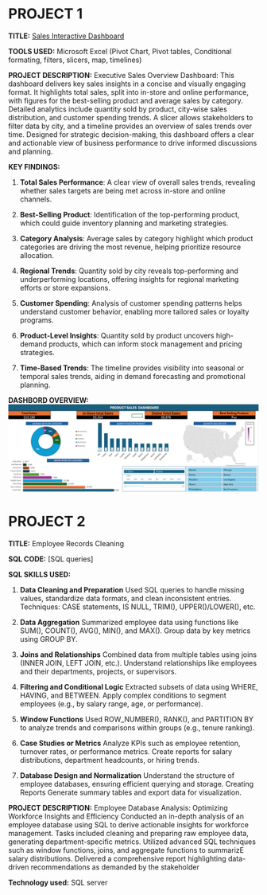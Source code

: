 # PROJECT 1
**TITLE:** [Sales Interactive Dashboard](https://github.com/Illumineofficial/Illumineofficial.github.io/blob/main/Sales%20Accts%20Real.xlsx)

**TOOLS USED:** Microsoft Excel (Pivot Chart, Pivot tables, Conditional formating, filters, slicers, map, timelines)

**PROJECT DESCRIPTION:** Executive Sales Overview Dashboard: This dashboard delivers key sales insights in a concise and visually engaging format. It highlights total sales, split into in-store and online performance, with figures for the best-selling product and average sales by category. Detailed analytics include quantity sold by product, city-wise sales distribution, and customer spending trends. A slicer allows stakeholders to filter data by city, and a timeline provides an overview of sales trends over time. Designed for strategic decision-making, this dashboard offers a clear and actionable view of business performance to drive informed discussions and planning.

**KEY FINDINGS:** 
1. **Total Sales Performance**: A clear view of overall sales trends, revealing whether sales targets are being met across in-store and online channels.

2. **Best-Selling Product**: Identification of the top-performing product, which could guide inventory planning and marketing strategies.

3. **Category Analysis**: Average sales by category highlight which product categories are driving the most revenue, helping prioritize resource allocation.

4. **Regional Trends**: Quantity sold by city reveals top-performing and underperforming locations, offering insights for regional marketing efforts or store expansions.

5. **Customer Spending**: Analysis of customer spending patterns helps understand customer behavior, enabling more tailored sales or loyalty programs.

6. **Product-Level Insights**: Quantity sold by product uncovers high-demand products, which can inform stock management and pricing strategies.

7. **Time-Based Trends**: The timeline provides visibility into seasonal or temporal sales trends, aiding in demand forecasting and promotional planning.

**DASHBORD OVERVIEW:**
![Dashboard1](Dashboard1.PNG)

# PROJECT 2
**TITLE:** Employee Records Cleaning

**SQL CODE:** [SQL queries]

**SQL SKILLS USED:**
1.	**Data Cleaning and Preparation**
	Used SQL queries to handle missing values, standardize data formats, and clean inconsistent entries.
	Techniques: CASE statements, IS NULL, TRIM(), UPPER()/LOWER(), etc.
 
 2.	**Data Aggregation**
	Summarized employee data using functions like SUM(), COUNT(), AVG(), MIN(), and MAX().
	Group data by key metrics using GROUP BY.
 
 3.	**Joins and Relationships**
	Combined data from multiple tables using joins (INNER JOIN, LEFT JOIN, etc.).
	Understand relationships like employees and their departments, projects, or supervisors.
	
 4.	**Filtering and Conditional Logic**
	Extracted subsets of data using WHERE, HAVING, and BETWEEN.
	Apply complex conditions to segment employees (e.g., by salary range, age, or performance).
	
 5.	**Window Functions**
	Used ROW_NUMBER(), RANK(), and PARTITION BY to analyze trends and comparisons within groups (e.g., tenure ranking).


	
 6.	**Case Studies or Metrics**
	Analyze KPIs such as employee retention, turnover rates, or performance metrics.
	Create reports for salary distributions, department headcounts, or hiring trends.
	
 7.	**Database Design and Normalization**
	Understand the structure of employee databases, ensuring efficient querying and storage.
  	Creating Reports
	Generate summary tables and export data for visualization.


**PROJECT DESCRIPTION:**
Employee Database Analysis: Optimizing Workforce Insights and Efficiency
Conducted an in-depth analysis of an employee database using SQL to derive actionable insights for workforce management. Tasks included cleaning and preparing raw employee data, generating department-specific metrics. Utilized advanced SQL techniques such as window functions, joins, and aggregate functions to summarizE salary distributions. Delivered a comprehensive report highlighting data-driven recommendations as demanded by the stakeholder

**Technology used:** SQL server
